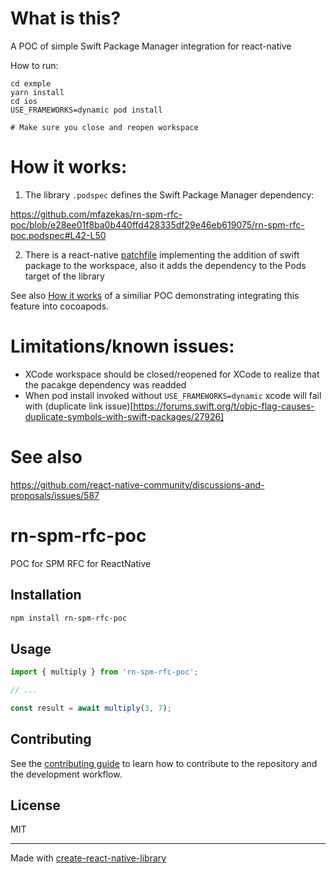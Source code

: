 # What is this?

A POC of simple Swift Package Manager integration for react-native

How to run:
```
cd exmple 
yarn install
cd ios
USE_FRAMEWORKS=dynamic pod install

# Make sure you close and reopen workspace
```

# How it works:

1. The library `.podspec` defines the Swift Package Manager dependency:

https://github.com/mfazekas/rn-spm-rfc-poc/blob/e28ee01f8ba0b440ffd428335df29e46eb619075/rn-spm-rfc-poc.podspec#L42-L50

2. There is a react-native [patchfile](https://github.com/mfazekas/rn-spm-rfc-poc/blob/main/example/patches/react-native%2B0.74.1.patch) implementing the addition of swift package to the workspace, also it adds the dependency to the Pods target of the library

See also [How it works](https://github.com/mfazekas/pods-spm-dep-poc/?tab=readme-ov-file#how-it-works) of a similiar POC demonstrating integrating this feature into cocoapods.

# Limitations/known issues:

- XCode workspace should be closed/reopened for XCode to realize that the pacakge dependency was readded
- When pod install invoked without `USE_FRAMEWORKS=dynamic`  xcode will fail with (duplicate link issue)[https://forums.swift.org/t/objc-flag-causes-duplicate-symbols-with-swift-packages/27926]

# See also

https://github.com/react-native-community/discussions-and-proposals/issues/587



# rn-spm-rfc-poc

POC for SPM RFC for ReactNative

## Installation

```sh
npm install rn-spm-rfc-poc
```

## Usage

```js
import { multiply } from 'rn-spm-rfc-poc';

// ...

const result = await multiply(3, 7);
```

## Contributing

See the [contributing guide](CONTRIBUTING.md) to learn how to contribute to the repository and the development workflow.

## License

MIT

---

Made with [create-react-native-library](https://github.com/callstack/react-native-builder-bob)

